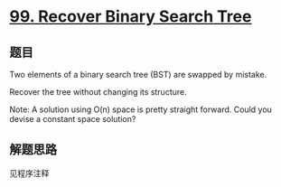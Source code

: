 # [99. Recover Binary Search Tree](https://leetcode.com/problems/recover-binary-search-tree/)

## 题目
Two elements of a binary search tree (BST) are swapped by mistake.

Recover the tree without changing its structure.


Note:
A solution using O(n) space is pretty straight forward. Could you devise a constant space solution?

## 解题思路

见程序注释
